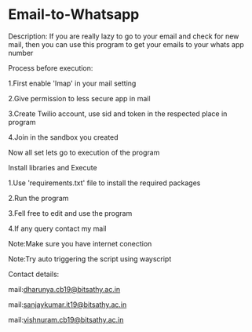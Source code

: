 # Email-to-Whatsapp
Description:
  If you are really lazy to go to your email and check for new mail, then you can use this program to get your emails to your whats app number

Process before execution:

1.First enable 'Imap' in your mail setting

2.Give permission to less secure app in mail

3.Create Twilio account, use sid and token in the respected place in program

4.Join in the sandbox you created

Now all set lets go to execution of the program

Install libraries and Execute

1.Use 'requirements.txt' file to install the required packages

2.Run the program 

3.Fell free to edit and use the program

4.If any query contact my mail

Note:Make sure you have internet conection

Note:Try auto triggering the script using wayscript

Contact details:

mail:dharunya.cb19@bitsathy.ac.in

mail:sanjaykumar.it19@bitsathy.ac.in

mail:vishnuram.cb19@bitsathy.ac.in
